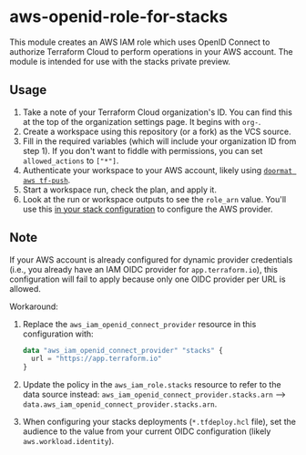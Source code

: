 # aws-openid-role-for-stacks

This module creates an AWS IAM role which uses OpenID Connect to authorize Terraform Cloud to perform operations in your AWS account. The module is intended for use with the stacks private preview.

## Usage

1. Take a note of your Terraform Cloud organization's ID. You can find this at the top of the organization settings page. It begins with `org-`.
2. Create a workspace using this repository (or a fork) as the VCS source.
3. Fill in the required variables (which will include your organization ID from step 1). If you don't want to fiddle with permissions, you can set `allowed_actions` to `["*"]`.
4. Authenticate your workspace to your AWS account, likely using [`doormat aws tf-push`](https://docs.prod.secops.hashicorp.services/doormat/cli/aws/#get-credentials-and-upload-them-to-your-tfce-workspace).
5. Start a workspace run, check the plan, and apply it.
6. Look at the run or workspace outputs to see the `role_arn` value. You'll use this [in your stack configuration](https://github.com/hashicorp/lambda-api-gateway-stack/blob/069f93798c983a23b93ac6699407a76b29fd563d/deployments.tfdeploy.hcl#L8) to configure the AWS provider.

## Note

If your AWS account is already configured for dynamic provider credentials (i.e., you already have an IAM OIDC provider for `app.terraform.io`), this configuration will fail to apply because only one OIDC provider per URL is allowed.

Workaround:

1. Replace the `aws_iam_openid_connect_provider` resource in this configuration with:

    ```terraform
    data "aws_iam_openid_connect_provider" "stacks" {
      url = "https://app.terraform.io"
    }
    ```

2. Update the policy in the `aws_iam_role.stacks` resource to refer to the data source instead: `aws_iam_openid_connect_provider.stacks.arn` --> `data.aws_iam_openid_connect_provider.stacks.arn`.
3. When configuring your stacks deployments (`*.tfdeploy.hcl` file), set the audience to the value from your current OIDC configuration (likely `aws.workload.identity`).
